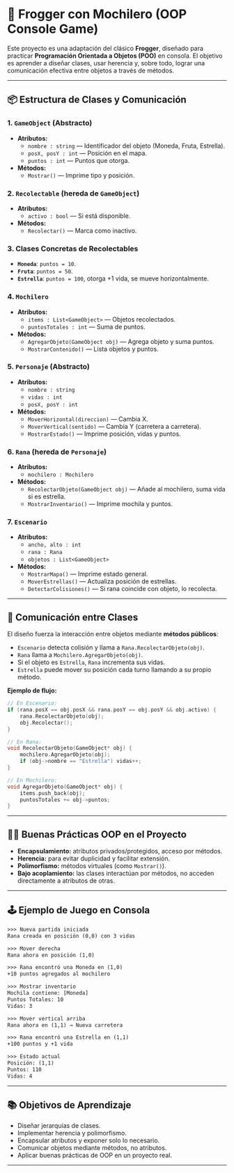 # 🐸 Frogger con Mochilero (OOP Console Game)

Este proyecto es una adaptación del clásico **Frogger**, diseñado para practicar **Programación Orientada a Objetos (POO)** en consola. El objetivo es aprender a diseñar clases, usar herencia y, sobre todo, lograr una comunicación efectiva entre objetos a través de métodos.

---

## 📦 Estructura de Clases y Comunicación

### 1. `GameObject` (Abstracto)
- **Atributos:**
  - `nombre : string` — Identificador del objeto (Moneda, Fruta, Estrella).
  - `posX, posY : int` — Posición en el mapa.
  - `puntos : int` — Puntos que otorga.
- **Métodos:**
  - `Mostrar()` — Imprime tipo y posición.

### 2. `Recolectable` (hereda de `GameObject`)
- **Atributos:**
  - `activo : bool` — Si está disponible.
- **Métodos:**
  - `Recolectar()` — Marca como inactivo.

### 3. Clases Concretas de Recolectables
- **`Moneda`**: `puntos = 10`.
- **`Fruta`**: `puntos = 50`.
- **`Estrella`**: `puntos = 100`, otorga +1 vida, se mueve horizontalmente.

### 4. `Mochilero`
- **Atributos:**
  - `items : List<GameObject>` — Objetos recolectados.
  - `puntosTotales : int` — Suma de puntos.
- **Métodos:**
  - `AgregarObjeto(GameObject obj)` — Agrega objeto y suma puntos.
  - `MostrarContenido()` — Lista objetos y puntos.

### 5. `Personaje` (Abstracto)
- **Atributos:**
  - `nombre : string`
  - `vidas : int`
  - `posX, posY : int`
- **Métodos:**
  - `MoverHorizontal(direccion)` — Cambia X.
  - `MoverVertical(sentido)` — Cambia Y (carretera a carretera).
  - `MostrarEstado()` — Imprime posición, vidas y puntos.

### 6. `Rana` (hereda de `Personaje`)
- **Atributos:**
  - `mochilero : Mochilero`
- **Métodos:**
  - `RecolectarObjeto(GameObject obj)` — Añade al mochilero, suma vida si es estrella.
  - `MostrarInventario()` — Imprime mochila y puntos.

### 7. `Escenario`
- **Atributos:**
  - `ancho, alto : int`
  - `rana : Rana`
  - `objetos : List<GameObject>`
- **Métodos:**
  - `MostrarMapa()` — Imprime estado general.
  - `MoverEstrellas()` — Actualiza posición de estrellas.
  - `DetectarColisiones()` — Si rana coincide con objeto, lo recolecta.

---

## 🔗 Comunicación entre Clases

El diseño fuerza la interacción entre objetos mediante **métodos públicos**:

- `Escenario` detecta colisión y llama a `Rana.RecolectarObjeto(obj)`.
- `Rana` llama a `Mochilero.AgregarObjeto(obj)`.
- Si el objeto es `Estrella`, `Rana` incrementa sus vidas.
- `Estrella` puede mover su posición cada turno llamando a su propio método.

**Ejemplo de flujo:**

```cpp
// En Escenario:
if (rana.posX == obj.posX && rana.posY == obj.posY && obj.activo) {
    rana.RecolectarObjeto(obj);
    obj.Recolectar();
}

// En Rana:
void RecolectarObjeto(GameObject* obj) {
    mochilero.AgregarObjeto(obj);
    if (obj->nombre == "Estrella") vidas++;
}

// En Mochilero:
void AgregarObjeto(GameObject* obj) {
    items.push_back(obj);
    puntosTotales += obj->puntos;
}
```

---

## 🧑‍💻 Buenas Prácticas OOP en el Proyecto

- **Encapsulamiento:** atributos privados/protegidos, acceso por métodos.
- **Herencia:** para evitar duplicidad y facilitar extensión.
- **Polimorfismo:** métodos virtuales (como `Mostrar()`).
- **Bajo acoplamiento:** las clases interactúan por métodos, no acceden directamente a atributos de otras.

---

## 🕹️ Ejemplo de Juego en Consola

```txt
>>> Nueva partida iniciada
Rana creada en posición (0,0) con 3 vidas

>>> Mover derecha
Rana ahora en posición (1,0)

>>> Rana encontró una Moneda en (1,0)
+10 puntos agregados al mochilero

>>> Mostrar inventario
Mochila contiene: [Moneda]
Puntos Totales: 10
Vidas: 3

>>> Mover vertical arriba
Rana ahora en (1,1) → Nueva carretera

>>> Rana encontró una Estrella en (1,1)
+100 puntos y +1 vida

>>> Estado actual
Posición: (1,1)
Puntos: 110
Vidas: 4
```

---

## 📚 Objetivos de Aprendizaje

- Diseñar jerarquías de clases.
- Implementar herencia y polimorfismo.
- Encapsular atributos y exponer solo lo necesario.
- Comunicar objetos mediante métodos, no atributos.
- Aplicar buenas prácticas de OOP en un proyecto real.

---
